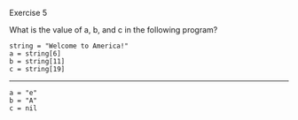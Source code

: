 Exercise 5

What is the value of a, b, and c in the following program?
```
string = "Welcome to America!"
a = string[6]
b = string[11]
c = string[19]
```
___
```
a = "e"
b = "A"
c = nil
```
